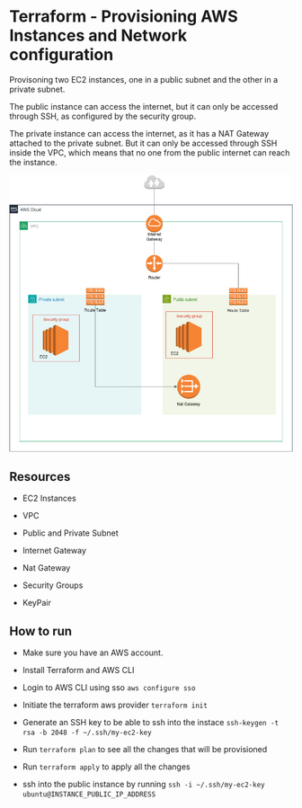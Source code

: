 # Terraform - Provisioning AWS Instances and Network configuration

Provisoning two EC2 instances, one in a public subnet and the other in a private subnet.

The public instance can access the internet, but it can only be accessed through SSH, as configured by the security group.

The private instance can access the internet, as it has a NAT Gateway attached to the private subnet. But it can only be accessed through SSH inside the VPC, which means that no one from the public internet can reach the instance.



![aws_ec2_network_diagram](./aws_ec2_network_diagram.jpg)


## Resources

- EC2 Instances

- VPC

- Public and Private Subnet

- Internet Gateway 

- Nat Gateway

- Security Groups

- KeyPair


## How to run

- Make sure you have an AWS account.

- Install Terraform and AWS CLI

- Login to AWS CLI using sso `aws configure sso` 

- Initiate the terraform aws provider `terraform init`

- Generate an SSH key to be able to ssh into the instace `ssh-keygen -t rsa -b 2048 -f ~/.ssh/my-ec2-key`

- Run `terraform plan` to see all the changes that will be provisioned

- Run `terraform apply` to apply all the changes

- ssh into the public instance by running `ssh -i ~/.ssh/my-ec2-key ubuntu@INSTANCE_PUBLIC_IP_ADDRESS`